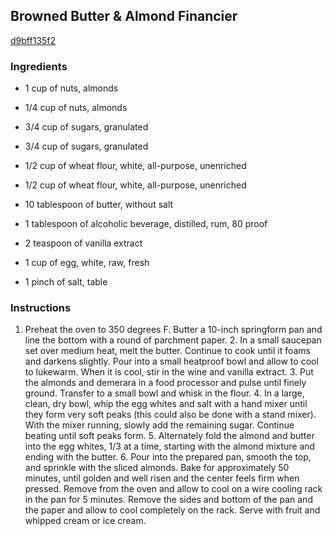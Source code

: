 ## Browned Butter & Almond Financier

[d9bff135f2](http://tastykitchen.com/recipes/desserts/browned-butter-almond-financier/)

### Ingredients

 - 1 cup of nuts, almonds

 - 1/4 cup of nuts, almonds

 - 3/4 cup of sugars, granulated

 - 3/4 cup of sugars, granulated

 - 1/2 cup of wheat flour, white, all-purpose, unenriched

 - 1/2 cup of wheat flour, white, all-purpose, unenriched

 - 10 tablespoon of butter, without salt

 - 1 tablespoon of alcoholic beverage, distilled, rum, 80 proof

 - 2 teaspoon of vanilla extract

 - 1 cup of egg, white, raw, fresh

 - 1 pinch of salt, table

### Instructions

1. Preheat the oven to 350 degrees F. Butter a 10-inch springform pan and line the bottom with a round of parchment paper. 2. In a small saucepan set over medium heat, melt the butter. Continue to cook until it foams and darkens slightly. Pour into a small heatproof bowl and allow to cool to lukewarm. When it is cool, stir in the wine and vanilla extract. 3. Put the almonds and demerara in a food processor and pulse until finely ground. Transfer to a small bowl and whisk in the flour. 4. In a large, clean, dry bowl, whip the egg whites and salt with a hand mixer until they form very soft peaks (this could also be done with a stand mixer). With the mixer running, slowly add the remaining sugar. Continue beating until soft peaks form. 5. Alternately fold the almond and butter into the egg whites, 1/3 at a time, starting with the almond mixture and ending with the butter. 6. Pour into the prepared pan, smooth the top, and sprinkle with the sliced almonds. Bake for approximately 50 minutes, until golden and well risen and the center feels firm when pressed. Remove from the oven and allow to cool on a wire cooling rack in the pan for 5 minutes. Remove the sides and bottom of the pan and the paper and allow to cool completely on the rack. Serve with fruit and whipped cream or ice cream.